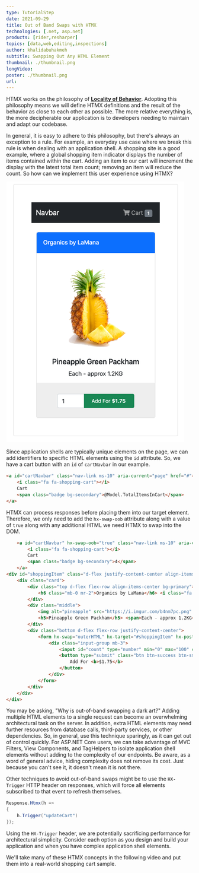 ```yaml
---
type: TutorialStep
date: 2021-09-29
title: Out of Band Swaps with HTMX
technologies: [.net, asp.net]
products: [rider,resharper]
topics: [data,web,editing,inspections]
author: khalidabuhakmeh
subtitle: Swapping Out Any HTML Element
thumbnail: ./thumbnail.png
longVideo:
poster: ./thumbnail.png
url:
---
```


HTMX works on the philosophy of **[Locality of Behavior](https://htmx.org/essays/locality-of-behaviour/)**. Adopting this philosophy means we will define HTMX definitions and the result of the behavior as close to each other as possible. The more relative everything is, the more decipherable our application is to developers needing to maintain and adapt our codebase.

In general, it is easy to adhere to this philosophy, but there's always an exception to a rule. For example, an everyday use case where we break this rule is when dealing with an application shell. A shopping site is a good example, where a global shopping item indicator displays the number of items contained within the cart. Adding an item to our cart will increment the display with the latest total item count; removing an item will reduce the count. So how can we implement this user experience using HTMX?

![Shopping cart example](img.png)

Since application shells are typically unique elements on the page, we can add identifiers to specific HTML elements using the `id` attribute. So, we have a cart button with an `id` of `cartNavbar` in our example.

```html
<a id="cartNavbar" class="nav-link ms-10" aria-current="page" href="#">
    <i class="fa fa-shopping-cart"></i>
    Cart
    <span class="badge bg-secondary">@Model.TotalItemsInCart</span>
</a>
```

HTMX can process responses before placing them into our target element. Therefore, we only need to add the `hx-swap-oob` attribute along with a value of `true` along with any additional HTML we need HTMX to swap into the DOM.

```html
    <a id="cartNavbar" hx-swap-oob="true" class="nav-link ms-10" aria-current="page" href="#">
        <i class="fa fa-shopping-cart"></i>
        Cart
        <span class="badge bg-secondary">4</span>
    </a>
<div id="shoppingItem" class="d-flex justify-content-center align-items-center container px-2 mt-4">
    <div class="card">
        <div class="top d-flex flex-row align-items-center bg-primary">
            <h6 class="mb-0 mr-2">Organics by LaMana</h6> <i class="fa fa-opencart"></i>
        </div>
        <div class="middle">
            <img alt="pineapple" src="https://i.imgur.com/b4nm7pc.png" width="300" class="mt-3">
            <h5>Pineapple Green Packham</h5> <span>Each - approx 1.2KG</span>
        </div>
        <div class="bottom d-flex flex-row justify-content-center">
            <form hx-swap="outerHTML" hx-target="#shoppingItem" hx-post="/examples/13-out-of-band-swaps?handler=AddToCart">
                <div class="input-group mb-3">
                    <input id="count" type="number" min="0" max="100" class="form-control" name="count" value="4">
                    <button type="submit" class="btn btn-success btn-sm add">
                        Add For <b>$1.75</b>
                    </button>
                </div>
            </form>
        </div>
    </div>
</div>
```

You may be asking, "Why is out-of-band swapping a dark art?" Adding multiple HTML elements to a single request can become an overwhelming architectural task on the server. In addition, extra HTML elements may need further resources from database calls, third-party services, or other dependencies. So, in general, use this technique sparingly, as it can get out of control quickly. For ASP.NET Core users, we can take advantage of MVC Filters, View Components, and TagHelpers to isolate application shell elements without adding to the complexity of our endpoints. Be aware, as a word of general advice, hiding complexity does not remove its cost. Just because you can't see it, it doesn't mean it is not there.

Other techniques to avoid out-of-band swaps might be to use the `HX-Trigger` HTTP header on responses, which will force all elements subscribed to that event to refresh themselves.

```c#
Response.Htmx(h =>
{
    h.Trigger("updateCart")
});
```

Using the `HX-Trigger` header, we are potentially sacrificing performance for architectural simplicity. Consider each option as you design and build your application and when you have complex application shell elements.

We'll take many of these HTMX concepts in the following video and put them into a real-world shopping cart sample.